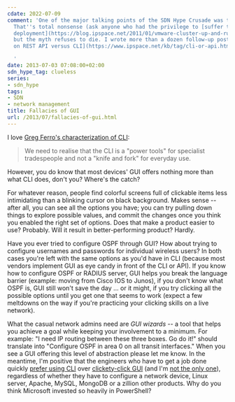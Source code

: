 ```yaml
---
cdate: 2022-07-09
comment: 'One of the major talking points of the SDN Hype Crusade was the CLI bashing.
  That''s total nonsense (ask anyone who had the privilege to [suffer through a GUI-based
  deployment](https://blog.ipspace.net/2011/01/vmware-cluster-up-and-running-in-three.html)),
  but the myth refuses to die. I wrote more than a dozen follow-up posts [focusing
  on REST API versus CLI](https://www.ipspace.net/kb/tag/cli-or-api.html).

  '
date: 2013-07-03 07:08:00+02:00
sdn_hype_tag: clueless
series:
- sdn_hype
tags:
- SDN
- network management
title: Fallacies of GUI
url: /2013/07/fallacies-of-gui.html
---
```

I love [Greg Ferro's characterization of CLI](http://etherealmind.com/thoughts-on-choosing-node-js-for-automation/):

> We need to realise that the CLI is a "power tools" for specialist tradespeople and not a "knife and fork" for everyday use.

However, you do know that most devices' GUI offers nothing more than what CLI does, don't you? Where's the catch?
<!--more-->
For whatever reason, people find colorful screens full of clickable items less intimidating than a blinking cursor on black background. Makes sense -- after all, you can see all the options you have; you can try pulling down things to explore possible values, and commit the changes once you think you enabled the right set of options. Does that make a product easier to use? Probably. Will it result in better-performing product? Hardly.

Have you ever tried to configure OSPF through GUI? How about trying to configure usernames and passwords for individual wireless users? In both cases you're left with the same options as you'd have in CLI (because most vendors implement GUI as eye candy in front of the CLI or API). If you know how to configure OSPF or RADIUS server, GUI helps you break the language barrier (example: moving from Cisco IOS to Junos), if you don't know what OSPF is, GUI still won't save the day \... or it might, if you try clicking all the possible options until you get one that seems to work (expect a few meltdowns on the way if you're practicing your clicking skills on a live network).

What the casual network admins need are *GUI wizards* -- a tool that helps you achieve a goal while keeping your involvement to a minimum. For example: "I need IP routing between these three boxes. Go do it!" should translate into "Configure OSPF in area 0 on all transit interfaces." When you see a GUI offering this level of abstraction please let me know. In the meantime, I'm positive that the engineers who have to get a job done quickly [prefer using CLI](http://blog.ipspace.net/2008/12/im-too-old-i-prefer-cli-over-gui.html) over [clickety-click GUI](http://packetpushers.net/wp-content/uploads/2011/06/Clickity-Click-Click.mp3) (and I'm [not the only one](http://www.wired.com/wiredenterprise/2012/07/command-line/)), regardless of whether they have to configure a network device, Linux server, Apache, MySQL, MongoDB or a zillion other products. Why do you think Microsoft invested so heavily in PowerShell?
